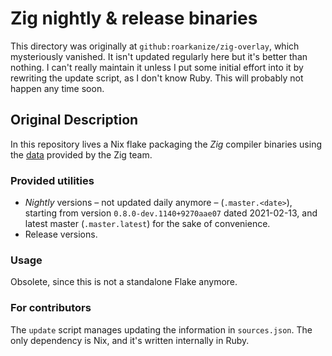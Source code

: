 # Zig nightly & release binaries

This directory was originally at `github:roarkanize/zig-overlay`, which mysteriously vanished.
It isn't updated regularly here but it's better than nothing.
I can't really maintain it unless I put some initial effort into it by rewriting the update script, as I don't know Ruby.
This will probably not happen any time soon.

## Original Description

In this repository lives a Nix flake packaging the *Zig* compiler binaries using the [data](https://ziglang.org/download/index.json) provided by the Zig team.

### Provided utilities

 - *Nightly* versions – not updated daily anymore – (`.master.<date>`), starting from version `0.8.0-dev.1140+9270aae07` dated 2021-02-13, and latest master (`.master.latest`) for the sake of convenience.
 - Release versions.

### Usage

Obsolete, since this is not a standalone Flake anymore.

### For contributors

The `update` script manages updating the information in `sources.json`. The only dependency is Nix, and it's written internally in Ruby.
